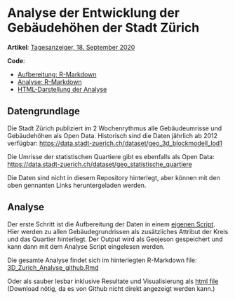 # Analyse der Entwicklung der Gebäudehöhen der Stadt Zürich

**Artikel**: [Tagesanzeiger, 18. September 2020](https://www.tagesanzeiger.ch/hier-schiesst-zuerich-in-die-hoehe-336605433294)

**Code**: 
* [Aufbereitung: R-Markdown](3D_Zurich_Aufbereitung.Rmd)
* [Analyse: R-Markdown](3D_Zurich_Analyse_github.Rmd)
* [HTML-Darstellung der Analyse](3D_Zurich_Analyse_github.html)


## Datengrundlage
Die Stadt Zürich publiziert im 2 Wochenrythmus alle Gebäudeumrisse und Gebäudehöhen als Open Data. Historisch sind die Daten jährlich ab 2012 verfügbar:
https://data.stadt-zuerich.ch/dataset/geo_3d_blockmodell_lod1

Die Umrisse der statistischen Quartiere gibt es ebenfalls als Open Data:
https://data.stadt-zuerich.ch/dataset/geo_statistische_quartiere

Die Daten sind nicht in diesem Repository hinterlegt, aber können mit den oben gennanten Links heruntergeladen werden.

## Analyse
Der erste Schritt ist die Aufbereitung der Daten in einem [eigenen Script](3D_Zurich_Aufbereitung.Rmd). Hier werden zu allen Gebäudegrundrissen als zusätzliches Attribut der Kreis und das Quartier hinterlegt. Der Output wird als Geojeson gespeichert und kann dann mit dem Analyse Script eingelesen werden.

Die gesamte Analyse findet sich im hinterlegten R-Markdown file: [3D_Zurich_Analyse_github.Rmd](3D_Zurich_Analyse_github.Rmd)

Oder als sauber lesbar inklusive Resultate und Visualisierung als [html file](3D_Zurich_Analyse_github.html) (Download nötig, da es von Github nicht direkt angezeigt werden kann.)
